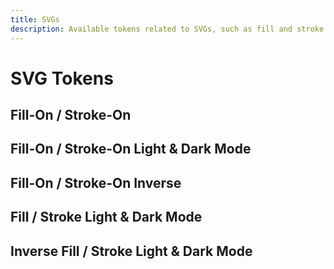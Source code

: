 ```yaml
---
title: SVGs
description: Available tokens related to SVGs, such as fill and stroke.
---
```


# SVG Tokens

## Fill-On / Stroke-On

## Fill-On / Stroke-On Light & Dark Mode

## Fill-On / Stroke-On Inverse

## Fill / Stroke Light & Dark Mode

## Inverse Fill / Stroke Light & Dark Mode

